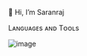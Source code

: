 👋 Hi, I’m Saranraj

Lᴀɴɢᴜᴀɢᴇs ᴀɴᴅ Tᴏᴏʟs

![image](https://github.com/softdev02/softdev02/assets/140391665/2c8516ef-e096-468a-b062-f67f16825085)

